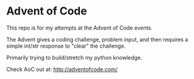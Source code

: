 # Advent of Code
This repo is for my attempts at the Advent of Code events.

The Advent gives a coding challenge, problem input, and then requires a simple int/str response to "clear" the challenge.

Primarily trying to build/stretch my python knowledge.

Check AoC out at:
http://adventofcode.com/
